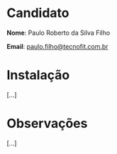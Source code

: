 # Candidato

**Nome**: Paulo Roberto da Silva Filho

**Email**: paulo.filho@tecnofit.com.br

# Instalação
[...]

# Observações
[...]
